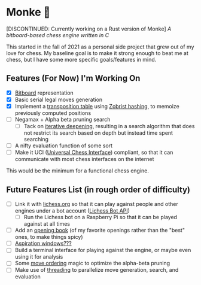 # Monke 🐒

[DISCONTINUED: Currently working on a Rust version of Monke]
*A bitboard-based chess engine written in C*

This started in the fall of 2021 as a personal side project that grew out of my love for chess. My baseline goal is to make it strong enough to beat me at chess, but I have some more specific goals/features in mind.

## Features (For Now) I'm Working On
- [x] [Bitboard](https://www.chessprogramming.org/Bitboards) representation
- [x] Basic serial legal moves generation
- [x] Implement a [transposition table](https://www.chessprogramming.org/Transposition_Table) using [Zobrist hashing](https://www.chessprogramming.org/Zobrist_Hashing), to memoize previously computed positions
- [ ] Negamax + Alpha beta pruning search
    - [ ] Tack on [iterative deepening](https://www.chessprogramming.org/Iterative_Deepening), resulting in a search algorithm that does not restrict its search based on depth but instead time spent searching
- [ ] A nifty evaluation function of some sort
- [ ] Make it UCI ([Universal Chess Interface](http://wbec-ridderkerk.nl/html/UCIProtocol.html)) compliant, so that it can communicate with most chess interfaces on the internet

This would be the minimum for a functional chess engine.

## Future Features List (in rough order of difficulty)
- [ ] Link it with [lichess.org](http://lichess.org) so that it can play against people and other engines under a bot account ([Lichess Bot API](https://lichess.org/api#tag/Bot))
    - [ ] Run the Lichess bot on a Raspberry Pi so that it can be played against at all times
- [ ] Add an [opening book](https://www.chessprogramming.org/Opening_Book) (of my favorite openings rather than the "best" ones, to make things spicy)
- [ ] [Aspiration windows???](https://www.chessprogramming.org/Aspiration_Windows)
- [ ] Build a terminal interface for playing against the engine, or maybe even using it for analysis
- [ ] Some [move ordering](https://www.chessprogramming.org/Move_Ordering) magic to optimize the alpha-beta pruning
- [ ] Make use of [threading](https://en.wikipedia.org/wiki/Pthreads) to parallelize move generation, search, and evaluation
